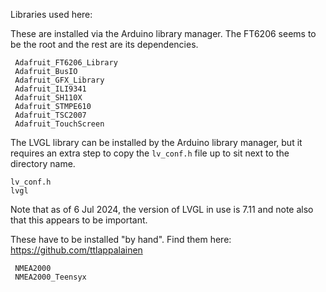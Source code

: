 Libraries used here:

These are installed via the Arduino library manager. The FT6206 seems
to be the root and the rest are its dependencies. 

```
 Adafruit_FT6206_Library 
 Adafruit_BusIO
 Adafruit_GFX_Library
 Adafruit_ILI9341
 Adafruit_SH110X
 Adafruit_STMPE610
 Adafruit_TSC2007
 Adafruit_TouchScreen
```

The LVGL library can be installed by the Arduino library manager, but
 it requires an extra step to copy the `lv_conf.h` file up to sit next
 to the directory name.
 ```
 lv_conf.h
 lvgl
``` 
Note that as of 6 Jul 2024, the version of LVGL in use is 7.11 and
note also that this appears to be important.

These have to be installed "by hand". Find them here: 
https://github.com/ttlappalainen

```
 NMEA2000
 NMEA2000_Teensyx
```

